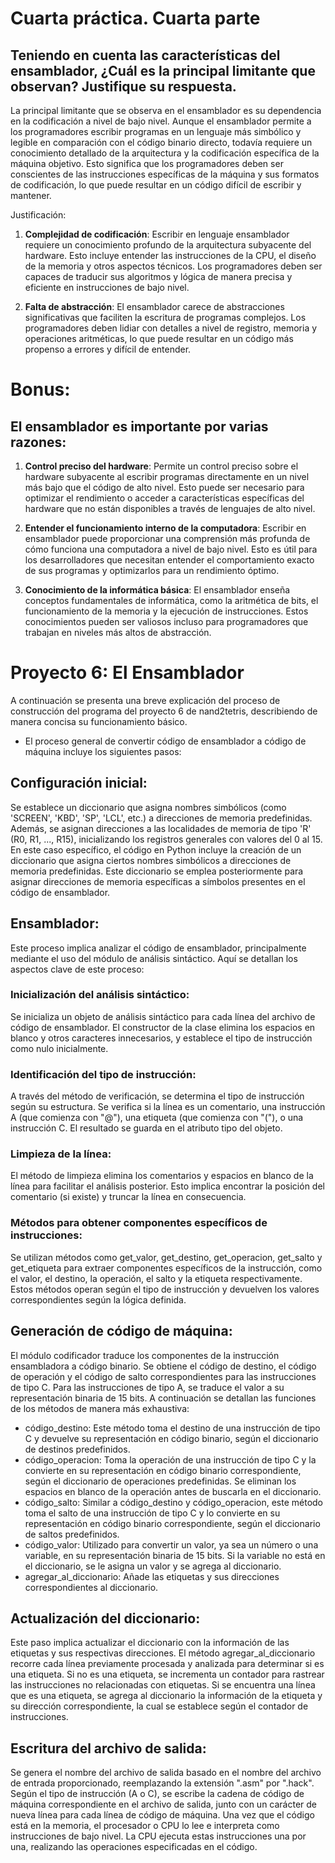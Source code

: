 # Cuarta práctica. Cuarta parte

## Teniendo en cuenta las características del ensamblador, ¿Cuál es la principal limitante que observan? Justifique su respuesta.

La principal limitante que se observa en el ensamblador es su dependencia en la codificación a nivel de bajo nivel. Aunque el ensamblador permite a los programadores escribir programas en un lenguaje más simbólico y legible en comparación con el código binario directo, todavía requiere un conocimiento detallado de la arquitectura y la codificación específica de la máquina objetivo. Esto significa que los programadores deben ser conscientes de las instrucciones específicas de la máquina y sus formatos de codificación, lo que puede resultar en un código difícil de escribir y mantener.

Justificación:
1. **Complejidad de codificación**: Escribir en lenguaje ensamblador requiere un conocimiento profundo de la arquitectura subyacente del hardware. Esto incluye entender las instrucciones de la CPU, el diseño de la memoria y otros aspectos técnicos. Los programadores deben ser capaces de traducir sus algoritmos y lógica de manera precisa y eficiente en instrucciones de bajo nivel.

2. **Falta de abstracción**: El ensamblador carece de abstracciones significativas que faciliten la escritura de programas complejos. Los programadores deben lidiar con detalles a nivel de registro, memoria y operaciones aritméticas, lo que puede resultar en un código más propenso a errores y difícil de entender.

# Bonus: 
## El ensamblador es importante por varias razones:

1. **Control preciso del hardware**: Permite un control preciso sobre el hardware subyacente al escribir programas directamente en un nivel más bajo que el código de alto nivel. Esto puede ser necesario para optimizar el rendimiento o acceder a características específicas del hardware que no están disponibles a través de lenguajes de alto nivel.

2. **Entender el funcionamiento interno de la computadora**: Escribir en ensamblador puede proporcionar una comprensión más profunda de cómo funciona una computadora a nivel de bajo nivel. Esto es útil para los desarrolladores que necesitan entender el comportamiento exacto de sus programas y optimizarlos para un rendimiento óptimo.

3. **Conocimiento de la informática básica**: El ensamblador enseña conceptos fundamentales de informática, como la aritmética de bits, el funcionamiento de la memoria y la ejecución de instrucciones. Estos conocimientos pueden ser valiosos incluso para programadores que trabajan en niveles más altos de abstracción.



# Proyecto 6: El Ensamblador
A continuación se presenta una breve explicación del proceso de construcción del programa del proyecto 6 de nand2tetris, describiendo de manera concisa su funcionamiento básico.

- El proceso general de convertir código de ensamblador a código de máquina incluye los siguientes pasos:

## Configuración inicial:
Se establece un diccionario que asigna nombres simbólicos (como 'SCREEN', 'KBD', 'SP', 'LCL', etc.) a direcciones de memoria predefinidas. Además, se asignan direcciones a las localidades de memoria de tipo 'R' (R0, R1, ..., R15), inicializando los registros generales con valores del 0 al 15.
En este caso específico, el código en Python incluye la creación de un diccionario que asigna ciertos nombres simbólicos a direcciones de memoria predefinidas. Este diccionario se emplea posteriormente para asignar direcciones de memoria específicas a símbolos presentes en el código de ensamblador.

## Ensamblador:
Este proceso implica analizar el código de ensamblador, principalmente mediante el uso del módulo de análisis sintáctico. Aquí se detallan los aspectos clave de este proceso:

### Inicialización del análisis sintáctico: 
Se inicializa un objeto de análisis sintáctico para cada línea del archivo de código de ensamblador. El constructor de la clase elimina los espacios en blanco y otros caracteres innecesarios, y establece el tipo de instrucción como nulo inicialmente.

### Identificación del tipo de instrucción: 
A través del método de verificación, se determina el tipo de instrucción según su estructura. Se verifica si la línea es un comentario, una instrucción A (que comienza con "@"), una etiqueta (que comienza con "("), o una instrucción C. El resultado se guarda en el atributo tipo del objeto.

### Limpieza de la línea: 
El método de limpieza elimina los comentarios y espacios en blanco de la línea para facilitar el análisis posterior. Esto implica encontrar la posición del comentario (si existe) y truncar la línea en consecuencia.

### Métodos para obtener componentes específicos de instrucciones: 
Se utilizan métodos como get_valor, get_destino, get_operacion, get_salto y get_etiqueta para extraer componentes específicos de la instrucción, como el valor, el destino, la operación, el salto y la etiqueta respectivamente. Estos métodos operan según el tipo de instrucción y devuelven los valores correspondientes según la lógica definida.

## Generación de código de máquina:
El módulo codificador traduce los componentes de la instrucción ensambladora a código binario. Se obtiene el código de destino, el código de operación y el código de salto correspondientes para las instrucciones de tipo C. Para las instrucciones de tipo A, se traduce el valor a su representación binaria de 15 bits. A continuación se detallan las funciones de los métodos de manera más exhaustiva:
- código_destino: Este método toma el destino de una instrucción de tipo C y devuelve su representación en código binario, según el diccionario de destinos predefinidos.
- código_operacion: Toma la operación de una instrucción de tipo C y la convierte en su representación en código binario correspondiente, según el diccionario de operaciones predefinidas. Se eliminan los espacios en blanco de la operación antes de buscarla en el diccionario.
- código_salto: Similar a código_destino y código_operacion, este método toma el salto de una instrucción de tipo C y lo convierte en su representación en código binario correspondiente, según el diccionario de saltos predefinidos.
- código_valor: Utilizado para convertir un valor, ya sea un número o una variable, en su representación binaria de 15 bits. Si la variable no está en el diccionario, se le asigna un valor y se agrega al diccionario.
- agregar_al_diccionario: Añade las etiquetas y sus direcciones correspondientes al diccionario.
  
## Actualización del diccionario:
Este paso implica actualizar el diccionario con la información de las etiquetas y sus respectivas direcciones. El método agregar_al_diccionario recorre cada línea previamente procesada y analizada para determinar si es una etiqueta. Si no es una etiqueta, se incrementa un contador para rastrear las instrucciones no relacionadas con etiquetas.
Si se encuentra una línea que es una etiqueta, se agrega al diccionario la información de la etiqueta y su dirección correspondiente, la cual se establece según el contador de instrucciones.

## Escritura del archivo de salida:
Se genera el nombre del archivo de salida basado en el nombre del archivo de entrada proporcionado, reemplazando la extensión ".asm" por ".hack".
Según el tipo de instrucción (A o C), se escribe la cadena de código de máquina correspondiente en el archivo de salida, junto con un carácter de nueva línea para cada línea de código de máquina. Una vez que el código está en la memoria, el procesador o CPU lo lee e interpreta como instrucciones de bajo nivel. La CPU ejecuta estas instrucciones una por una, realizando las operaciones especificadas en el código.



